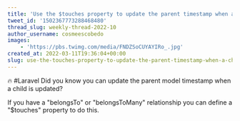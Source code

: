 ```yaml
---
title: 'Use the $touches property to update the parent timestamp when a child is updated'
tweet_id: '1502367773288468480'
thread_slug: weekly-thread-2022-10
author_username: cosmeescobedo
images:
    - 'https://pbs.twimg.com/media/FNDZSoCUYAYIRo_.jpg'
created_at: 2022-03-11T19:36:04+00:00
slug: use-the-touches-property-to-update-the-parent-timestamp-when-a-child-is-updated
---
```

🔥 #Laravel Did you know you can update the parent model timestamp when a child is updated?

If you have a "belongsTo" or "belongsToMany" relationship you can define a "$touches" property to do this.